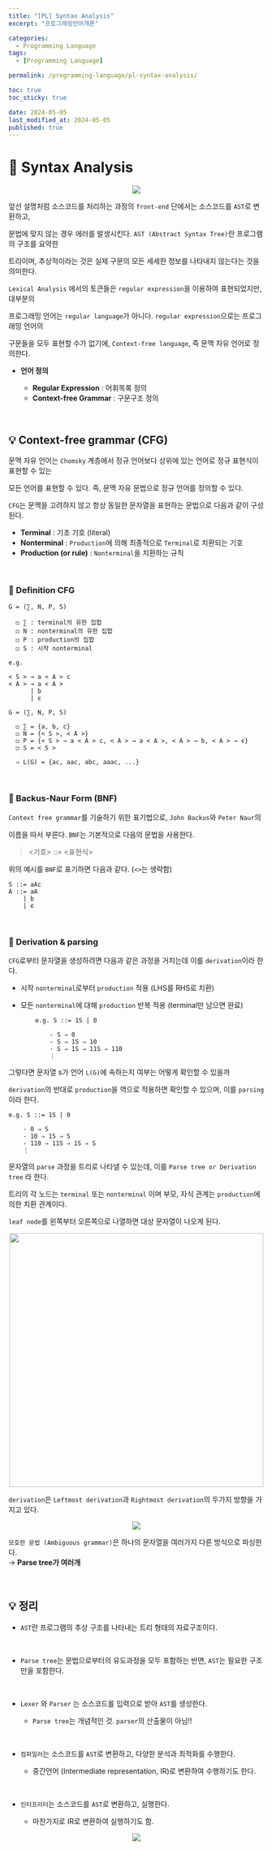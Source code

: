```yaml
---
title: "[PL] Syntax Analysis"
excerpt: "프로그래밍언어개론"

categories:
  - Programming Language
tags:
  - [Programming Language]

permalink: /programming-language/pl-syntax-analysis/

toc: true
toc_sticky: true

date: 2024-05-05
last_modified_at: 2024-05-05
published: true
---
```


# 👑 Syntax Analysis

<center><img src="https://github.com/jinwoojwa/jinwoo.github.io/assets/112393728/bf9cc075-704f-49ed-a94f-38be37de0c6d"></center>

앞선 설명처럼 소스코드를 처리하는 과정의 `front-end` 단에서는 소스코드를 `AST`로 변환하고, <br>

문법에 맞지 않는 경우 에러를 발생시킨다. `AST (Abstract Syntax Tree)`란 프로그램의 구조를 요약한 <br>

트리이며, 추상적이라는 것은 실제 구문의 모든 세세한 정보를 나타내지 않는다는 것을 의미한다. <br>

`Lexical Analysis` 에서의 토큰들은 `regular expression`을 이용하여 표현되었지만, 대부분의 <br>

프로그래밍 언어는 `regular language`가 아니다. `regular expression`으로는 프로그래밍 언어의 <br>

구문들을 모두 표현할 수가 없기에, `Context-free language`, 즉 문맥 자유 언어로 정의한다. <br>

- **언어 정의**

    + **Regular Expression** : 어휘목록 정의
    + **Context-free Grammar** : 구문구조 정의

<br>

## 💡 Context-free grammar (CFG)

문맥 자유 언어는 `Chomsky` 계층에서 정규 언어보다 상위에 있는 언어로 정규 표현식이 표현할 수 있는 <br>

모든 언어를 표현할 수 있다. 즉, 문맥 자유 문법으로 정규 언어를 정의할 수 있다. <br>

`CFG`는 문맥을 고려하지 않고 항상 동일한 문자열을 표현하는 문법으로 다음과 같이 구성된다. <br>

- **Terminal** : 기초 기호 (literal)
- **Nonterminal** : `Production`에 의해 최종적으로 `Terminal`로 치환되는 기호
- **Production (or rule)** : `Nonterminal`을 치환하는 규칙

<br>

### 🚩 Definition CFG

    G = (∑, N, P, S)

      ◻ ∑ : terminal의 유한 집합
      ◻ N : nonterminal의 유한 집합
      ◻ P : production의 집합
      ◻ S : 시작 nonterminal

    e.g.

    < S > → a < A > c
    < A > → a < A >
          | b
          | ϵ

    G = (∑, N, P, S)

      ◻ ∑ = {a, b, c}
      ◻ N = {< S >, < A >}
      ◻ P = {< S > → a < A > c, < A > → a < A >, < A > → b, < A > → ϵ}
      ◻ S = < S >

      ⇒ L(G) = {ac, aac, abc, aaac, ...}

<br>

### 🚩 Backus-Naur Form (BNF)

`Context free grammar`를 기술하기 위한 표기법으로, `John Backus`와 `Peter Naur`의 <br>

이름을 따서 부른다. `BNF`는 기본적으로 다음의 문법을 사용한다.

> <기호> ::= <표현식>

위의 예시를 `BNF`로 표기하면 다음과 같다. (`<>`는 생략함)

    S ::= aAc
    A ::= aA
        | b
        | ϵ

<br>

### 🚩 Derivation & parsing

`CFG`로부터 문자열을 생성하려면 다음과 같은 과정을 거치는데 이를 `derivation`이라 한다. <br>

  - 시작 `nonterminal`로부터 `production` 적용 (LHS를 RHS로 치환)
  - 모든 `nonterminal`에 대해 `production` 반복 적용 (terminal만 남으면 완료)

            e.g. S ::= 1S | 0

                - S ⇒ 0
                - S ⇒ 1S ⇒ 10
                - S ⇒ 1S ⇒ 11S ⇒ 110
                ⋮

그렇다면 문자열 s가 언어 `L(G)`에 속하는지 여부는 어떻게 확인할 수 있을까 <br>

`derivation`의 반대로 `production`을 역으로 적용하면 확인할 수 있으며, 이를 `parsing`이라 한다. <br>

    e.g. S ::= 1S | 0

        - 0 ⇒ S
        - 10 ⇒ 1S ⇒ S
        - 110 ⇒ 11S ⇒ 1S ⇒ S
        ⋮

문자열의 `parse` 과정을 트리로 나타낼 수 있는데, 이를 `Parse tree or Derivation tree` 라 한다. <br>

트리의 각 노드는 `terminal` 또는 `nonterminal` 이며 부모, 자식 관계는 `production`에 의한 치환 관계이다. <br>

`leaf node`를 왼쪽부터 오른쪽으로 나열하면 대상 문자열이 나오게 된다.

<center><img src="https://github.com/jinwoojwa/jinwoo.github.io/assets/112393728/1f840205-1133-4c19-a9a6-d1ac5d3cc8ed" width="500"></center>

`derivation`은 `Leftmost derivation`과 `Rightmost derivation`의 두가지 방향을 가지고 있다.

<center><img src="https://github.com/jinwoojwa/jinwoo.github.io/assets/112393728/9fc573cb-a21a-4fe7-9e70-c0aa5dc66cbe"></center>

`모호한 문법 (Ambiguous grammar)`은 하나의 문자열을 여러가지 다른 방식으로 파싱한다. <br>
→ **Parse tree가 여러개**

<br>

## 💡 정리

- `AST`란 프로그램의 추상 구조를 나타내는 트리 형태의 자료구조이다.

<br>

- `Parse tree`는 문법으로부터의 유도과정을 모두 포함하는 반면, `AST`는 필요한 구조만을 포함한다.

<br>

- `Lexer` 와 `Parser` 는 소스코드를 입력으로 받아 `AST`를 생성한다.

    + `Parse tree`는 개념적인 것. `parser`의 산출물이 아님!!

<br>

- `컴파일러`는 소스코드를 `AST`로 변환하고, 다양한 분석과 최적화를 수행한다.

    + 중간언어 (Intermediate representation, IR)로 변환하여 수행하기도 한다.

<br>

- `인터프리터`는 소스코드를 `AST`로 변환하고, 실행한다.

    + 마찬가지로 IR로 변환하여 실행하기도 함.

<center><img src="https://github.com/jinwoojwa/jinwoo.github.io/assets/112393728/0467a051-5f5f-4b52-aaf5-bdc2ec3a0406"></center>